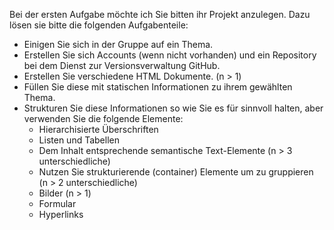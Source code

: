 Bei der ersten Aufgabe möchte ich Sie bitten ihr Projekt anzulegen. Dazu lösen sie bitte die folgenden Aufgabenteile:

- Einigen Sie sich in der Gruppe auf ein Thema.
- Erstellen Sie sich Accounts (wenn nicht vorhanden) und ein Repository bei dem Dienst zur Versionsverwaltung GitHub.
- Erstellen Sie verschiedene HTML Dokumente. (n > 1)
- Füllen Sie diese mit statischen Informationen zu ihrem gewählten Thema.
- Strukturen Sie diese Informationen so wie Sie es für sinnvoll halten, aber verwenden Sie die folgende Elemente:
    - Hierarchisierte Überschriften
    - Listen und Tabellen
    - Dem Inhalt entsprechende semantische Text-Elemente (n > 3 unterschiedliche)
    - Nutzen Sie strukturierende (container) Elemente um zu gruppieren (n > 2 unterschiedliche)
    - Bilder (n > 1)
    - Formular
    - Hyperlinks
